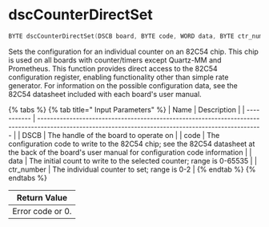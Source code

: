 # dscCounterDirectSet

```c
BYTE dscCounterDirectSet(DSCB board, BYTE code, WORD data, BYTE ctr_number);
```

Sets the configuration for an individual counter on an 82C54 chip. This chip is used on all boards with counter/timers except Quartz-MM and Prometheus. This function provides direct access to the 82C54 configuration register, enabling functionality other than simple rate generator. For information on the possible configuration data, see the 82C54 datasheet included with each board's user manual.

{% tabs %}
{% tab title=" Input Parameters" %}
| Name        | Description                                                                                                                                          |
| ----------- | ---------------------------------------------------------------------------------------------------------------------------------------------------- |
| DSCB        | The handle of the board to operate on                                                                                                                |
| code        | The configuration code to write to the 82C54 chip; see the 82C54 datasheet at the back of the board's user manual for configuration code information |
| data        | The initial count to write to the selected counter; range is 0-65535                                                                                 |
| ctr\_number | The individual counter to set; range is 0-2                                                                                                          |
{% endtab %}
{% endtabs %}

| Return Value     |
| ---------------- |
| Error code or 0. |

